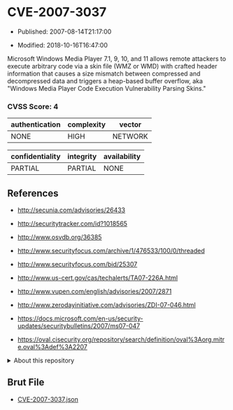 # CVE-2007-3037

- Published: 2007-08-14T21:17:00

- Modified: 2018-10-16T16:47:00

Microsoft Windows Media Player 7.1, 9, 10, and 11 allows remote attackers to execute arbitrary code via a skin file (WMZ or WMD) with crafted header information that causes a size mismatch between compressed and decompressed data and triggers a heap-based buffer overflow, aka "Windows Media Player Code Execution Vulnerability Parsing Skins."

### CVSS Score: **4**

| authentication | complexity | vector |
| --- | --- | --- |
| NONE | HIGH | NETWORK |

| confidentiality | integrity | availability |
| --- | --- | --- |
| PARTIAL | PARTIAL | NONE |

## References

* http://secunia.com/advisories/26433

* http://securitytracker.com/id?1018565

* http://www.osvdb.org/36385

* http://www.securityfocus.com/archive/1/476533/100/0/threaded

* http://www.securityfocus.com/bid/25307

* http://www.us-cert.gov/cas/techalerts/TA07-226A.html

* http://www.vupen.com/english/advisories/2007/2871

* http://www.zerodayinitiative.com/advisories/ZDI-07-046.html

* https://docs.microsoft.com/en-us/security-updates/securitybulletins/2007/ms07-047

* https://oval.cisecurity.org/repository/search/definition/oval%3Aorg.mitre.oval%3Adef%3A2207

<details>
<summary>About this repository</summary> 

  This repository is part of the project [Live Hack CVE](https://github.com/Live-Hack-CVE). Main website can be found [www.live-hack.org](https://www.live-hack.org) 
  
  Made by [Sn0wAlice](https://github.com/Sn0wAlice) for the people that care about security and need to have a feed of the latest CVEs. Hope you enjoy it, don't forget to star the repo and follow me on [Twitter](https://twitter.com/Sn0wAlice) and [Github](https://github.com/Sn0wAlice). And that is my [personnal website](https://www.alice-snow.me/)

  - [Home Page](https://github.com/Live-Hack-CVE)
  - [Framework](https://github.com/Live-Hack-CVE/cve-framework)
  - [CVE database](https://github.com/Live-Hack-CVE/full_database)
  - [Changelog](https://github.com/Live-Hack-CVE/Changelog)
</details>

## Brut File

* [CVE-2007-3037.json](https://raw.githubusercontent.com/Live-Hack-CVE/full_database/main/cves/2007/CVE-2007-3037.json)

